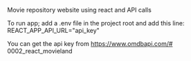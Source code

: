 Movie repository website using react and API calls

To run app; add a .env file in the project root and add this line: REACT_APP_API_URL="api_key"

You can get the api key from https://www.omdbapi.com/# 0002_react_movieland
